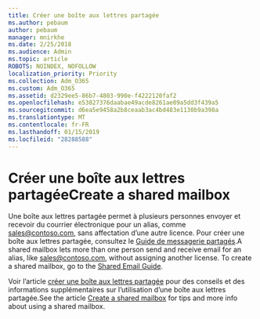 ```yaml
---
title: Créer une boîte aux lettres partagée
ms.author: pebaum
author: pebaum
manager: mnirkhe
ms.date: 2/25/2018
ms.audience: Admin
ms.topic: article
ROBOTS: NOINDEX, NOFOLLOW
localization_priority: Priority
ms.collection: Adm_O365
ms.custom: Adm_O365
ms.assetid: d2329ee5-86b7-4803-990e-f4222120faf2
ms.openlocfilehash: e53827376daabae49acde8261ae09a5dd3f439a5
ms.sourcegitcommit: d6ea5e9458a2b8ceaab3ac4bd483e1130b9a398a
ms.translationtype: MT
ms.contentlocale: fr-FR
ms.lasthandoff: 01/15/2019
ms.locfileid: "28288588"
---
```

# <a name="create-a-shared-mailbox"></a><span data-ttu-id="27e29-102">Créer une boîte aux lettres partagée</span><span class="sxs-lookup"><span data-stu-id="27e29-102">Create a shared mailbox</span></span>

<span data-ttu-id="27e29-p101">Une boîte aux lettres partagée permet à plusieurs personnes envoyer et recevoir du courrier électronique pour un alias, comme sales@contoso.com, sans affectation d’une autre licence. Pour créer une boîte aux lettres partagée, consultez le [Guide de messagerie partagés](https://portal.office.com/adminportal/home).</span><span class="sxs-lookup"><span data-stu-id="27e29-p101">A shared mailbox lets more than one person send and receive email for an alias, like sales@contoso.com, without assigning another license. To create a shared mailbox, go to the [Shared Email Guide](https://portal.office.com/adminportal/home).</span></span>
  
<span data-ttu-id="27e29-105">Voir l’article [créer une boîte aux lettres partagée](https://support.office.com/en-us/article/Create-a-shared-mailbox-871a246d-3acd-4bba-948e-5de8be0544c9) pour des conseils et des informations supplémentaires sur l’utilisation d’une boîte aux lettres partagée.</span><span class="sxs-lookup"><span data-stu-id="27e29-105">See the article [Create a shared mailbox](https://support.office.com/en-us/article/Create-a-shared-mailbox-871a246d-3acd-4bba-948e-5de8be0544c9) for tips and more info about using a shared mailbox.</span></span> 
  

